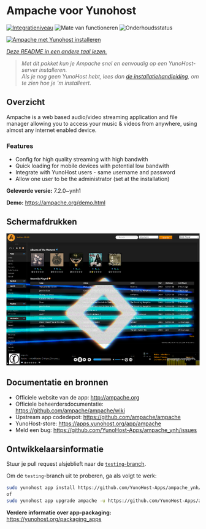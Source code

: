 <!--
NB: Deze README is automatisch gegenereerd door <https://github.com/YunoHost/apps/tree/master/tools/readme_generator>
Hij mag NIET handmatig aangepast worden.
-->

# Ampache voor Yunohost

[![Integratieniveau](https://apps.yunohost.org/badge/integration/ampache)](https://ci-apps.yunohost.org/ci/apps/ampache/)
![Mate van functioneren](https://apps.yunohost.org/badge/state/ampache)
![Onderhoudsstatus](https://apps.yunohost.org/badge/maintained/ampache)

[![Ampache met Yunohost installeren](https://install-app.yunohost.org/install-with-yunohost.svg)](https://install-app.yunohost.org/?app=ampache)

*[Deze README in een andere taal lezen.](./ALL_README.md)*

> *Met dit pakket kun je Ampache snel en eenvoudig op een YunoHost-server installeren.*  
> *Als je nog geen YunoHost hebt, lees dan [de installatiehandleiding](https://yunohost.org/install), om te zien hoe je 'm installeert.*

## Overzicht

Ampache is a web based audio/video streaming application and file manager allowing you to access your music & videos from anywhere, using almost any internet enabled device.

### Features

 * Config for high quality streaming with high bandwith
 * Quick loading for mobile devices with potential low bandwith
 * Integrate with YunoHost users - same username and password
 * Allow one user to be the administrator (set at the installation)

**Geleverde versie:** 7.2.0~ynh1

**Demo:** <https://ampache.org/demo.html>

## Schermafdrukken

![Schermafdrukken van Ampache](./doc/screenshots/visualizer.png)

## Documentatie en bronnen

- Officiele website van de app: <http://ampache.org>
- Officiele beheerdersdocumentatie: <https://github.com/ampache/ampache/wiki>
- Upstream app codedepot: <https://github.com/ampache/ampache>
- YunoHost-store: <https://apps.yunohost.org/app/ampache>
- Meld een bug: <https://github.com/YunoHost-Apps/ampache_ynh/issues>

## Ontwikkelaarsinformatie

Stuur je pull request alsjeblieft naar de [`testing`-branch](https://github.com/YunoHost-Apps/ampache_ynh/tree/testing).

Om de `testing`-branch uit te proberen, ga als volgt te werk:

```bash
sudo yunohost app install https://github.com/YunoHost-Apps/ampache_ynh/tree/testing --debug
of
sudo yunohost app upgrade ampache -u https://github.com/YunoHost-Apps/ampache_ynh/tree/testing --debug
```

**Verdere informatie over app-packaging:** <https://yunohost.org/packaging_apps>
